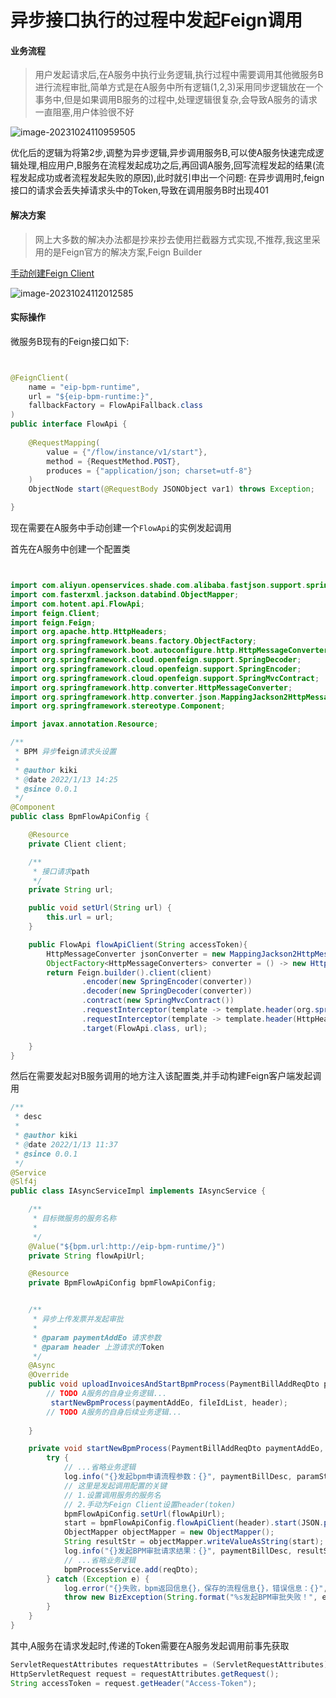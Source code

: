 # 异步接口执行的过程中发起Feign调用


#### 业务流程

> 用户发起请求后,在A服务中执行业务逻辑,执行过程中需要调用其他微服务B进行流程审批,简单方式是在A服务中所有逻辑(1,2,3)采用同步逻辑放在一个事务中,但是如果调用B服务的过程中,处理逻辑很复杂,会导致A服务的请求一直阻塞,用户体验很不好

![image-20231024110959505](https://fanzhengxiang.oss-cn-chengdu.aliyuncs.com/blog-img/image-20231024110959505.png)

优化后的逻辑为将第2步,调整为异步逻辑,异步调用服务B,可以使A服务快速完成逻辑处理,相应用户,B服务在流程发起成功之后,再回调A服务,回写流程发起的结果(流程发起成功或者流程发起失败的原因),此时就引申出一个问题: 在异步调用时,feign接口的请求会丢失掉请求头中的Token,导致在调用服务B时出现401

#### 解决方案

> 网上大多数的解决办法都是抄来抄去使用拦截器方式实现,不推荐,我这里采用的是Feign官方的解决方案,Feign Builder

[手动创建Feign Client](https://cloud.spring.io/spring-cloud-netflix/multi/multi_spring-cloud-feign.html)

![image-20231024112012585](https://fanzhengxiang.oss-cn-chengdu.aliyuncs.com/blog-img/image-20231024112012585.png)

#### 实际操作

微服务B现有的Feign接口如下:

```java


@FeignClient(
    name = "eip-bpm-runtime",
    url = "${eip-bpm-runtime:}",
    fallbackFactory = FlowApiFallback.class
)
public interface FlowApi {
  
    @RequestMapping(
        value = {"/flow/instance/v1/start"},
        method = {RequestMethod.POST},
        produces = {"application/json; charset=utf-8"}
    )
    ObjectNode start(@RequestBody JSONObject var1) throws Exception;

}

```

现在需要在A服务中手动创建一个`FlowApi`的实例发起调用

首先在A服务中创建一个配置类

```java


import com.aliyun.openservices.shade.com.alibaba.fastjson.support.spring.FastJsonJsonView;
import com.fasterxml.jackson.databind.ObjectMapper;
import com.hotent.api.FlowApi;
import feign.Client;
import feign.Feign;
import org.apache.http.HttpHeaders;
import org.springframework.beans.factory.ObjectFactory;
import org.springframework.boot.autoconfigure.http.HttpMessageConverters;
import org.springframework.cloud.openfeign.support.SpringDecoder;
import org.springframework.cloud.openfeign.support.SpringEncoder;
import org.springframework.cloud.openfeign.support.SpringMvcContract;
import org.springframework.http.converter.HttpMessageConverter;
import org.springframework.http.converter.json.MappingJackson2HttpMessageConverter;
import org.springframework.stereotype.Component;

import javax.annotation.Resource;

/**
 * BPM 异步feign请求头设置
 *
 * @author kiki
 * @date 2022/1/13 14:25
 * @since 0.0.1
 */
@Component
public class BpmFlowApiConfig {

    @Resource
    private Client client;

    /**
     * 接口请求path
     */
    private String url;

    public void setUrl(String url) {
        this.url = url;
    }

    public FlowApi flowApiClient(String accessToken){
        HttpMessageConverter jsonConverter = new MappingJackson2HttpMessageConverter(new ObjectMapper());
        ObjectFactory<HttpMessageConverters> converter = () -> new HttpMessageConverters(jsonConverter);
        return Feign.builder().client(client)
                .encoder(new SpringEncoder(converter))
                .decoder(new SpringDecoder(converter))
                .contract(new SpringMvcContract())
                .requestInterceptor(template -> template.header(org.springframework.http.HttpHeaders.AUTHORIZATION, accessToken))
                .requestInterceptor(template -> template.header(HttpHeaders.CONTENT_TYPE, FastJsonJsonView.DEFAULT_CONTENT_TYPE))
                .target(FlowApi.class, url);

    }
}

```

然后在需要发起对B服务调用的地方注入该配置类,并手动构建Feign客户端发起调用

```java
/**
 * desc
 *
 * @author kiki
 * @date 2022/1/13 11:37
 * @since 0.0.1
 */
@Service
@Slf4j
public class IAsyncServiceImpl implements IAsyncService {

    /**
     * 目标微服务的服务名称
     * 
     */
    @Value("${bpm.url:http://eip-bpm-runtime/}")
    private String flowApiUrl;

    @Resource
    private BpmFlowApiConfig bpmFlowApiConfig;


    /**
     * 异步上传发票并发起审批
     *
     * @param paymentAddEo 请求参数
     * @param header 上游请求的Token
     */
    @Async
    @Override
    public void uploadInvoicesAndStartBpmProcess(PaymentBillAddReqDto paymentAddEo, String header) {
        // TODO A服务的自身业务逻辑...
         startNewBpmProcess(paymentAddEo, fileIdList, header);
        // TODO A服务的自身后续业务逻辑...
       
    }

    private void startNewBpmProcess(PaymentBillAddReqDto paymentAddEo, List<String> fileIdList, String header) {
        try {
            // ...省略业务逻辑
            log.info("{}发起bpm申请流程参数：{}", paymentBillDesc, paramStr);
            // 这里是发起调用配置的关键
            // 1.设置调用服务的服务名
            // 2.手动为Feign Client设置header(token)
            bpmFlowApiConfig.setUrl(flowApiUrl);
            start = bpmFlowApiConfig.flowApiClient(header).start(JSON.parseObject(paramStr));
            ObjectMapper objectMapper = new ObjectMapper();
            String resultStr = objectMapper.writeValueAsString(start);
            log.info("{}发起BPM审批请求结果：{}", paymentBillDesc, resultStr);
            // ...省略业务逻辑
            bpmProcessService.add(reqDto);
        } catch (Exception e) {
            log.error("{}失败，bpm返回信息{}，保存的流程信息{}，错误信息：{}", paymentBillDesc, JSON.toJSONString(start), JSONObject.toJSONString(paymentAddEo, SerializerFeature.PrettyFormat), e);
            throw new BizException(String.format("%s发起BPM审批失败！", e.getMessage()));
        }
    }
}

```

其中,A服务在请求发起时,传递的Token需要在A服务发起调用前事先获取

```java
ServletRequestAttributes requestAttributes = (ServletRequestAttributes) RequestContextHolder.getRequestAttributes();
HttpServletRequest request = requestAttributes.getRequest();
String accessToken = request.getHeader("Access-Token");
```






